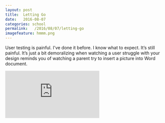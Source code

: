 ```yaml
---
layout: post
title:  Letting Go
date:   2016-08-07
categories: school
permalink:   /2016/08/07/letting-go
imagefeature: hmmm.png
---
```

User testing is painful. I've done it before. I know what to expect. It’s still painful. It’s just a bit demoralizing when watching a user struggle with your design reminds you of watching a parent try to insert a picture into Word document.



<iframe src="https://www.youtube.com/embed/1tFDsL_mwBY" frameborder="0" allowfullscreen></iframe>
